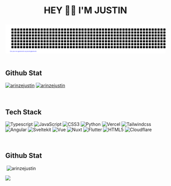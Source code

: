 # <p align="center">HEY 👋🏾 I'M JUSTIN</p>
[![arinzejustin](https://github.com/arinzejustin/arinzejustin/blob/main/gitartwork.svg)](https://github.com/arinzejustin/arinzejustin/)
<br/><br/>

## Github Stat

[![arinzejustin](https://github-readme-streak-stats.herokuapp.com?user=arinzejustin&theme=dark&fire=DD2727&border=DD2727)](https://github.com/arinzejustin/arinzejustin/)
[![arinzejustin](https://github-readme-stats.vercel.app/api/top-langs/?username=arinzejustin&theme=dark&hide_border=false&include_all_commits=true&count_private=true&layout=compact&langs_count=8)](https://github.com/arinzejustin/arinzejustin/)
<br/><br/>
<br />

## Tech Stack

![Typescript](https://img.shields.io/badge/typescript-007acc.svg?style=flat&logo=typescript&logoColor=white) ![JavaScript](https://img.shields.io/badge/javascript-f0db4f.svg?style=flat&logo=javascript&logoColor=323330) ![CSS3](https://img.shields.io/badge/css3-%231572B6.svg?style=flat&logo=css3&logoColor=white) ![Python](https://img.shields.io/badge/python-3670A0?style=flat&logo=python&logoColor=ffdd54) ![Vercel](https://img.shields.io/badge/vercel-%23000000.svg?style=flat&logo=vercel&logoColor=#00C7B7) ![Tailwindcss](https://img.shields.io/badge/tailwindcss-0f172a.svg?style=flat&logo=tailwindcss&logoColor=78cff5) ![Angular](https://img.shields.io/badge/angular-dd1b16.svg?style=flat&logo=angular&logoColor=white) ![Sveltekit](https://img.shields.io/badge/sveltekit-orange.svg?style=flat&logo=svelte&logoColor=white) ![Vue](https://img.shields.io/badge/vuejs-35495e.svg?style=flat&logo=vue.js&logoColor=42b883) ![Nuxt](https://img.shields.io/badge/nuxtjs-black.svg?style=flat&logo=nuxt.js&logoColor=41b883) ![Flutter](https://img.shields.io/badge/flutter-white.svg?style=flat&logo=flutter&logoColor=5fc9f8) ![HTML5](https://img.shields.io/badge/html5-%23E34F26.svg?style=plastic&logo=html5&logoColor=white) ![Cloudflare](https://img.shields.io/badge/cloudflare-%23E34F26.svg?style=plastic&logo=cloudflare&logoColor=white)

<br />

## Github Stat


<p>&nbsp;<img align="center" src="https://github-readme-stats.vercel.app/api?username=arinzejustin&show_icons=true&locale=en&theme=dark" alt="arinzejustin" /></p>
<a href="https://github.com/arinzejustin/"><img height="137px" src="https://github-readme-stats.vercel.app/api?username=arinzejustin&hide_border=false&show_icons=true&include_all_commits=true&hide_title=false&count_private=true&theme=dark" />
<p align="center"> 
<!--   <img align="left" src="https://profile-counter.glitch.me/arinzejustin/count.svg" bb /> -->
</p>
<!-----
- 🔭 I’m currently working on ...
- 🌱 I’m currently learning ...
- 👯 I’m looking to collaborate on ...
- 🤔 I’m looking for help with ...
- 💬 Ask me about ...
- 📫 How to reach me: ...
- 😄 Pronouns: ...
- ⚡ Fun fact: ...
--->
